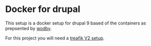 # Docker for drupal

This setup is a docker setup for drupal 9 based of the containers as prepsented by [wodby](https://github.com/wodby/docker4drupal).

For this project you will need a [treafik V2 setup](https://github.com/dvdkwak/traefik-net).
